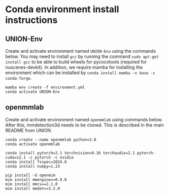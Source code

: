 # Conda environment install instructions



## UNION-Env
Create and activate environment named ``UNION-Env`` using the commands below.
You may need to install ``gcc`` by running the command ``sudo apt-get install gcc`` to be able to build wheels for pycocotools (required for nuscenes-devkit).
In addition, we require mamba for installing the environment which can be installed by ``conda install mamba -n base -c conda-forge``.

```
mamba env create -f environment.yml
conda activate UNION-Env
```



## openmmlab
Create and activate environment named ``openmmlab`` using commands below. After this, mmdetection3d needs to be cloned. This is described in the main README from UNION.

```
conda create --name openmmlab python=3.8
conda activate openmmlab
```

```
conda install pytorch=2.1 torchvision=0.16 torchaudio=2.1 pytorch-cuda=12.1 -c pytorch -c nvidia
conda install fsspec=2024.6
conda install numpy=1.23
```

```
pip install -U openmim
mim install mmengine==0.9.0
mim install mmcv==2.1.0
mim install mmdet==3.2.0
```
